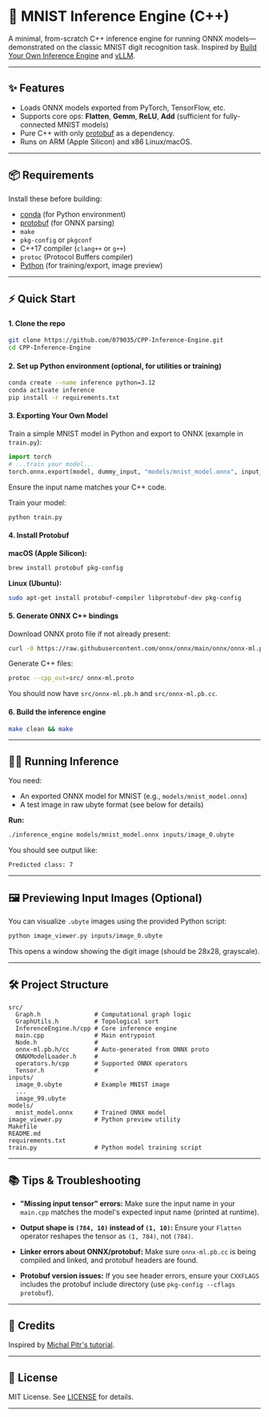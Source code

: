 # 🧠 MNIST Inference Engine (C++)

A minimal, from-scratch C++ inference engine for running ONNX models—demonstrated on the classic MNIST digit recognition task.
Inspired by [Build Your Own Inference Engine](https://michalpitr.substack.com/p/build-your-own-inference-engine-from) and [vLLM](https://github.com/vllm-project/vllm).

---

## ✨ Features

- Loads ONNX models exported from PyTorch, TensorFlow, etc.
- Supports core ops: **Flatten**, **Gemm**, **ReLU**, **Add** (sufficient for fully-connected MNIST models)
- Pure C++ with only [protobuf](https://developers.google.com/protocol-buffers) as a dependency.
- Runs on ARM (Apple Silicon) and x86 Linux/macOS.

---

## 📦 Requirements

Install these before building:

- [conda](https://docs.conda.io/en/latest/) (for Python environment)
- [protobuf](https://developers.google.com/protocol-buffers) (for ONNX parsing)
- `make`
- `pkg-config` or `pkgconf`
- C++17 compiler (`clang++` or `g++`)
- `protoc` (Protocol Buffers compiler)
- [Python](https://www.python.org/) (for training/export, image preview)

---

## ⚡ Quick Start

#### 1. **Clone the repo**

```bash
git clone https://github.com/079035/CPP-Inference-Engine.git
cd CPP-Inference-Engine
```

#### 2. **Set up Python environment (optional, for utilities or training)**

```bash
conda create --name inference python=3.12
conda activate inference
pip install -r requirements.txt
```

#### 3. **Exporting Your Own Model**

Train a simple MNIST model in Python and export to ONNX (example in `train.py`):

```python
import torch
# ...train your model...
torch.onnx.export(model, dummy_input, "models/mnist_model.onnx", input_names=['onnx::Flatten_0'])
```

Ensure the input name matches your C++ code.

Train your model:

```bash
python train.py
```

#### 4. **Install Protobuf**

**macOS (Apple Silicon):**

```bash
brew install protobuf pkg-config
```

**Linux (Ubuntu):**

```bash
sudo apt-get install protobuf-compiler libprotobuf-dev pkg-config
```

#### 5. **Generate ONNX C++ bindings**

Download ONNX proto file if not already present:

```bash
curl -O https://raw.githubusercontent.com/onnx/onnx/main/onnx/onnx-ml.proto
```

Generate C++ files:

```bash
protoc --cpp_out=src/ onnx-ml.proto
```

You should now have `src/onnx-ml.pb.h` and `src/onnx-ml.pb.cc`.

#### 6. **Build the inference engine**

```bash
make clean && make
```

---

## 🏃‍♂️ Running Inference

You need:

- An exported ONNX model for MNIST (e.g., `models/mnist_model.onnx`)
- A test image in raw ubyte format (see below for details)

**Run:**

```bash
./inference_engine models/mnist_model.onnx inputs/image_0.ubyte
```

You should see output like:

```
Predicted class: 7
```

---

## 🖼️ Previewing Input Images (Optional)

You can visualize `.ubyte` images using the provided Python script:

```bash
python image_viewer.py inputs/image_0.ubyte
```

This opens a window showing the digit image (should be 28x28, grayscale).

---

## 🛠️ Project Structure

```
src/
  Graph.h               # Computational graph logic
  GraphUtils.h          # Topological sort
  InferenceEngine.h/cpp # Core inference engine
  main.cpp              # Main entrypoint
  Node.h                #
  onnx-ml.pb.h/cc       # Auto-generated from ONNX proto
  ONNXModelLoader.h     #
  operators.h/cpp       # Supported ONNX operators
  Tensor.h              #
inputs/
  image_0.ubyte         # Example MNIST image
  ...
  image_99.ubyte
models/
  mnist_model.onnx      # Trained ONNX model
image_viewer.py         # Python preview utility
Makefile
README.md
requirements.txt
train.py                # Python model training script
```

---

## 📚 Tips & Troubleshooting

- **"Missing input tensor" errors:**
  Make sure the input name in your `main.cpp` matches the model's expected input name (printed at runtime).

- **Output shape is `(784, 10)` instead of `(1, 10)`:**
  Ensure your `Flatten` operator reshapes the tensor as `(1, 784)`, not `(784)`.

- **Linker errors about ONNX/protobuf:**
  Make sure `onnx-ml.pb.cc` is being compiled and linked, and protobuf headers are found.

- **Protobuf version issues:**
  If you see header errors, ensure your `CXXFLAGS` includes the protobuf include directory (use `pkg-config --cflags protobuf`).

---

## 👥 Credits

Inspired by [Michal Pitr's tutorial](https://michalpitr.substack.com/p/build-your-own-inference-engine-from).

---

## 📄 License

MIT License. See [LICENSE](LICENSE) for details.

---
